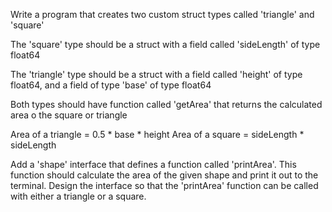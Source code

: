 Write a program that creates two custom struct types called 'triangle' and 'square'

The 'square' type should be a struct with a field called 'sideLength' of type float64

The 'triangle' type should be a struct with a field called 'height' of type float64, and a field of type 'base' of type
float64

Both types should have function called 'getArea' that returns the calculated area o the square or triangle

Area of a triangle = 0.5 * base * height Area of a square = sideLength * sideLength

Add a 'shape' interface that defines a function called 'printArea'. This function should calculate the area of the given
shape and print it out to the terminal. Design the interface so that the 'printArea' function can be called with either
a triangle or a square. 